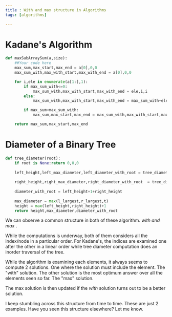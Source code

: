 ```yaml
---
title : With and max structure in Algorithms
tags: [algorithms]

---
```


# Kadane's Algorithm
```python
def maxSubArraySum(a,size):
    ##Your code here
    max_sum,max_start,max_end = a[0],0,0
    max_sum_with,max_with_start,max_with_end = a[0],0,0

    for i,ele in enumerate(a[1:],1):
        if max_sum_with<=0:
            max_sum_with,max_with_start,max_with_end = ele,i,i
        else:
            max_sum_with,max_with_start,max_with_end = max_sum_with+ele,max_with_start,i

        if max_sum<max_sum_with:
            max_sum,max_start,max_end = max_sum_with,max_with_start,max_with_end

    return max_sum,max_start,max_end
```

# Diameter of a Binary Tree
```python
def tree_diameter(root):
    if root is None:return 0,0,0
    
    left_height,left_max_diameter,left_diameter_with_root = tree_diameter(root.left)
    
    right_height,right_max_diameter,right_diameter_with_root  = tree_diameter(root.right)
    
    diameter_with_root = left_height+1+right_height 
    
    max_diameter = max(l_largest,r_largest,t)
    height = max(left_height,right_height)+1
    return height,max_diameter,diameter_with_root
```


We can observe a common structure in both of these algorithm. *with and max* . 

While the computations is underway, both of them considers all the index/node in a particular order. For Kadane's, the indices are examined one after the other in a linear order while tree diameter computation does an inorder traversal of the tree.


While the algorithm is examining each elements, it always seems to compute 2 solutions. One where the solution must include the element. The "with" solution.  The other solution is the most optimum answer over all the elements seen so far. The "max" solution.


The max solution is then updated if the *with* solution turns out to be a better solution. 

I keep stumbling across this structure from time to time. These are just 2 examples. Have you seen this structure elsewhere? Let me know. 